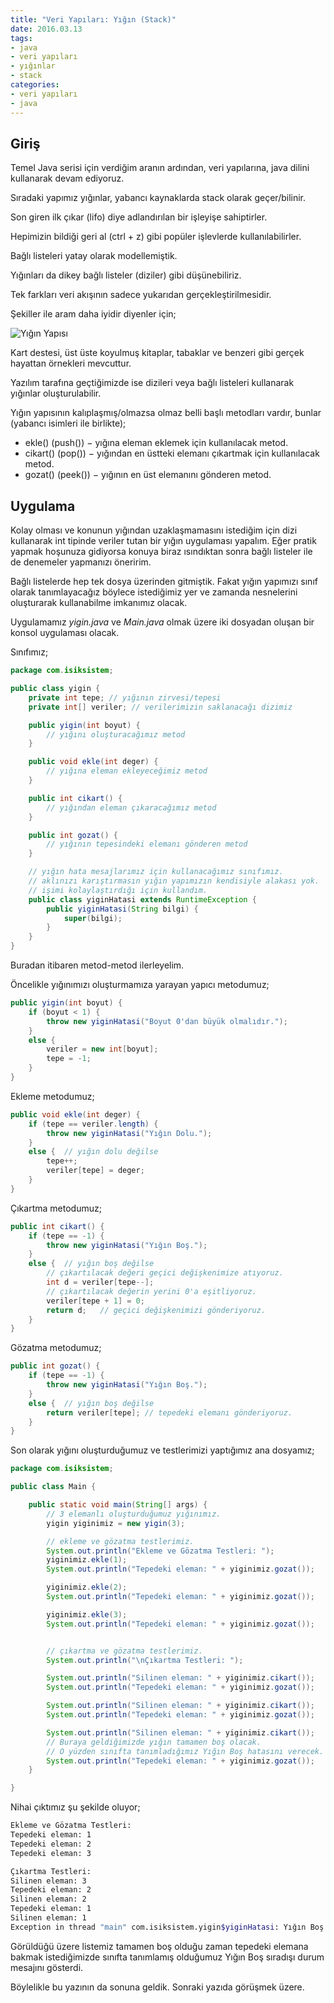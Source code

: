 ```yaml
---
title: "Veri Yapıları: Yığın (Stack)"
date: 2016.03.13
tags:
- java
- veri yapıları
- yığınlar
- stack
categories:
- veri yapıları
- java
---
```


## Giriş

Temel Java serisi için verdiğim aranın ardından, veri yapılarına, java dilini kullanarak devam ediyoruz.

Sıradaki yapımız yığınlar, yabancı kaynaklarda stack olarak geçer/bilinir.

Son giren ilk çıkar (lifo) diye adlandırılan bir işleyişe sahiptirler.

Hepimizin bildiği geri al (ctrl + z) gibi popüler işlevlerde kullanılabilirler.  

Bağlı listeleri yatay olarak modellemiştik.

Yığınları da dikey bağlı listeler (diziler) gibi düşünebiliriz.

Tek farkları veri akışının sadece yukarıdan gerçekleştirilmesidir.

Şekiller ile aram daha iyidir diyenler için;  

![Yığın Yapısı](/resimler/veri-yapilari/yiginYapisi.png)

Kart destesi, üst üste koyulmuş kitaplar, tabaklar ve benzeri gibi gerçek hayattan örnekleri mevcuttur.

Yazılım tarafına geçtiğimizde ise dizileri veya bağlı listeleri kullanarak yığınlar oluşturulabilir.

Yığın yapısının kalıplaşmış/olmazsa olmaz belli başlı metodları vardır, bunlar (yabancı isimleri ile birlikte);  

- ekle() (push()) − yığına eleman eklemek için kullanılacak metod.  
- cikart() (pop()) − yığından en üstteki elemanı çıkartmak için kullanılacak metod.  
- gozat() (peek()) − yığının en üst elemanını gönderen metod.  

## Uygulama

Kolay olması ve konunun yığından uzaklaşmamasını istediğim için dizi kullanarak int tipinde veriler tutan bir yığın uygulaması yapalım.
Eğer pratik yapmak hoşunuza gidiyorsa konuya biraz ısındıktan sonra bağlı listeler ile de denemeler yapmanızı öneririm.  

Bağlı listelerde hep tek dosya üzerinden gitmiştik.
Fakat yığın yapımızı sınıf olarak tanımlayacağız böylece istediğimiz yer ve zamanda nesnelerini oluşturarak kullanabilme imkanımız olacak.

Uygulamamız *yigin.java* ve *Main.java* olmak üzere iki dosyadan oluşan bir konsol uygulaması olacak.

Sınıfımız;

``` java yigin.java
package com.isiksistem;

public class yigin {
    private int tepe; // yığının zirvesi/tepesi
    private int[] veriler; // verilerimizin saklanacağı dizimiz

    public yigin(int boyut) {
        // yığını oluşturacağımız metod
    }

    public void ekle(int deger) {
        // yığına eleman ekleyeceğimiz metod
    }

    public int cikart() {
        // yığından eleman çıkaracağımız metod
    }

    public int gozat() {
        // yığının tepesindeki elemanı gönderen metod
    }

    // yığın hata mesajlarımız için kullanacağımız sınıfımız.
    // aklınızı karıştırmasın yığın yapımızın kendisiyle alakası yok.
    // işimi kolaylaştırdığı için kullandım.
    public class yiginHatasi extends RuntimeException {
        public yiginHatasi(String bilgi) {
            super(bilgi);
        }
    }
}

```

Buradan itibaren metod-metod ilerleyelim.

Öncelikle yığınımızı oluşturmamıza yarayan yapıcı metodumuz;  

``` java
public yigin(int boyut) {
    if (boyut < 1) {
        throw new yiginHatasi("Boyut 0'dan büyük olmalıdır.");
    }
    else {
        veriler = new int[boyut];
        tepe = -1;
    }
}
```

Ekleme metodumuz;   

``` java
public void ekle(int deger) {
    if (tepe == veriler.length) {
        throw new yiginHatasi("Yığın Dolu.");
    }
    else {  // yığın dolu değilse
        tepe++;
        veriler[tepe] = deger;
    }
}
```

Çıkartma metodumuz;

``` java
public int cikart() {
    if (tepe == -1) {
        throw new yiginHatasi("Yığın Boş.");
    }
    else {  // yığın boş değilse
        // çıkartılacak değeri geçici değişkenimize atıyoruz.
        int d = veriler[tepe--];
        // çıkartılacak değerin yerini 0'a eşitliyoruz.
        veriler[tepe + 1] = 0;
        return d;   // geçici değişkenimizi gönderiyoruz.
    }
}
```

Gözatma metodumuz;

``` java
public int gozat() {
    if (tepe == -1) {
        throw new yiginHatasi("Yığın Boş.");
    }
    else {  // yığın boş değilse
        return veriler[tepe]; // tepedeki elemanı gönderiyoruz.
    }
}
```
Son olarak yığını oluşturduğumuz ve testlerimizi yaptığımız ana dosyamız;  

``` java Main.java
package com.isiksistem;

public class Main {

    public static void main(String[] args) {
        // 3 elemanlı oluşturduğumuz yığınımız.
        yigin yiginimiz = new yigin(3);

        // ekleme ve gözatma testlerimiz.
        System.out.println("Ekleme ve Gözatma Testleri: ");
        yiginimiz.ekle(1);
        System.out.println("Tepedeki eleman: " + yiginimiz.gozat());

        yiginimiz.ekle(2);
        System.out.println("Tepedeki eleman: " + yiginimiz.gozat());

        yiginimiz.ekle(3);
        System.out.println("Tepedeki eleman: " + yiginimiz.gozat());


        // çıkartma ve gözatma testlerimiz.
        System.out.println("\nÇıkartma Testleri: ");

        System.out.println("Silinen eleman: " + yiginimiz.cikart());
        System.out.println("Tepedeki eleman: " + yiginimiz.gozat());

        System.out.println("Silinen eleman: " + yiginimiz.cikart());
        System.out.println("Tepedeki eleman: " + yiginimiz.gozat());

        System.out.println("Silinen eleman: " + yiginimiz.cikart());
        // Buraya geldiğimizde yığın tamamen boş olacak.
        // O yüzden sınıfta tanımladığımız Yığın Boş hatasını verecek.
        System.out.println("Tepedeki eleman: " + yiginimiz.gozat());
    }

}
```

Nihai çıktımız şu şekilde oluyor;  
``` bash
Ekleme ve Gözatma Testleri:
Tepedeki eleman: 1
Tepedeki eleman: 2
Tepedeki eleman: 3

Çıkartma Testleri:
Silinen eleman: 3
Tepedeki eleman: 2
Silinen eleman: 2
Tepedeki eleman: 1
Silinen eleman: 1
Exception in thread "main" com.isiksistem.yigin$yiginHatasi: Yığın Boş.
```

Görüldüğü üzere listemiz tamamen boş olduğu zaman tepedeki elemana bakmak istediğimizde sınıfta tanımlamış olduğumuz Yığın Boş sıradışı durum mesajını gösterdi.  

Böylelikle bu yazının da sonuna geldik. Sonraki yazıda görüşmek üzere.
